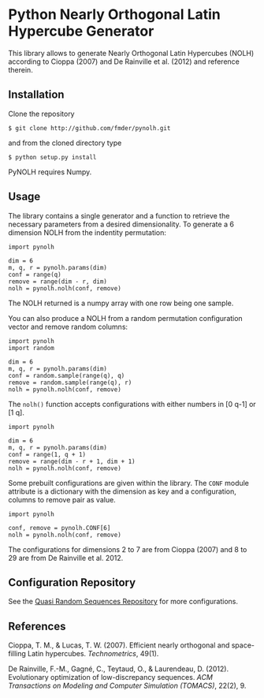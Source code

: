 Python Nearly Orthogonal Latin Hypercube Generator
==================================================

This library allows to generate Nearly Orthogonal Latin Hypercubes (NOLH) according to
Cioppa (2007) and De Rainville et al. (2012) and reference therein.

Installation
------------
Clone the repository

    $ git clone http://github.com/fmder/pynolh.git

and from the cloned directory type

    $ python setup.py install

PyNOLH requires Numpy.

Usage
-----
The library contains a single generator and a function to retrieve the necessary parameters
from a desired dimensionality. To generate a 6 dimension NOLH from the indentity permutation:

    import pynolh

    dim = 6
    m, q, r = pynolh.params(dim)
    conf = range(q)
    remove = range(dim - r, dim)
    nolh = pynolh.nolh(conf, remove)

The NOLH returned is a numpy array with one row being one sample.

You can also produce a NOLH from a random permutation configuration vector and remove random columns:

    import pynolh
    import random

    dim = 6
    m, q, r = pynolh.params(dim)
    conf = random.sample(range(q), q)
    remove = random.sample(range(q), r)
    nolh = pynolh.nolh(conf, remove)

The `nolh()` function accepts configurations with either numbers in [0 q-1] or [1 q].

    import pynolh

    dim = 6
    m, q, r = pynolh.params(dim)
    conf = range(1, q + 1)
    remove = range(dim - r + 1, dim + 1)
    nolh = pynolh.nolh(conf, remove)

Some prebuilt configurations are given within the library. The `CONF` module attribute is a dictionary with the dimension as key and a configuration, columns to remove pair as value.

    import pynolh

    conf, remove = pynolh.CONF[6]
    nolh = pynolh.nolh(conf, remove)

The configurations for dimensions 2 to 7 are from Cioppa (2007) and 8 to 29 are from De Rainville et al. 2012.

Configuration Repository
------------------------
See the [Quasi Random Sequences Repository](http://qrand.gel.ulaval.ca) for more configurations. 

References
----------
Cioppa, T. M., & Lucas, T. W. (2007). Efficient nearly orthogonal and space-filling Latin hypercubes. *Technometrics*, 49(1).

De Rainville, F.-M., Gagné, C., Teytaud, O., & Laurendeau, D. (2012). Evolutionary optimization of low-discrepancy sequences. *ACM Transactions on Modeling and Computer Simulation (TOMACS)*, 22(2), 9.